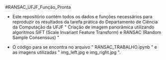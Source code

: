 #RANSAC_UFJF_Função_Pronta



- Este repositório contém todos os dados e funções necessários para reproduzir os resultados da tarefa prática do Departamento de Ciência da Computação da UFJF
" Criação de imagem panorâmica utilizando algoritmos SIFT (Scale Invariant Feature Transform) e RANSAC (Random Sample Consenssus) "

- O código para se encontra no arquivo " RANSAC_TRABALHO.ipynb " e as imagens utilizadas " img_left.jpg e img_right.jpg ".
